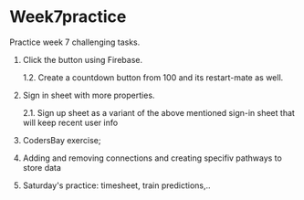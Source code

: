 # Week7practice
Practice week 7 challenging tasks.

1. Click the button using Firebase.

    1.2. Create a countdown button from 100 and its restart-mate as well.

2. Sign in sheet with more properties.

    2.1.  Sign up sheet as a variant of the above mentioned sign-in sheet that will keep recent user info

3. CodersBay exercise;

4. Adding and removing connections and creating specifiv pathways to store data

5. Saturday's practice: timesheet, train predictions,..